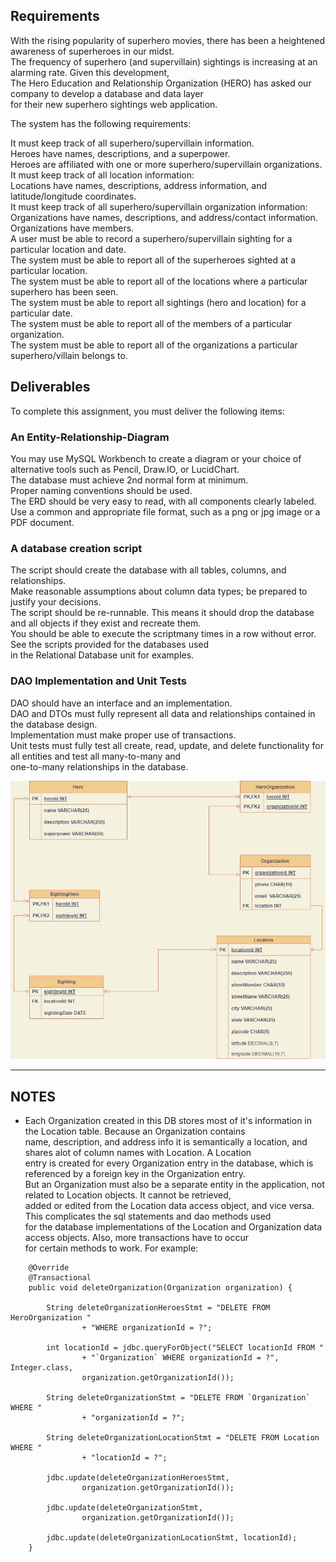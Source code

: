 ## Requirements  
With the rising popularity of superhero movies, there has been a heightened awareness of superheroes in our midst.  
 The frequency of superhero (and supervillain) sightings is increasing at an alarming rate. Given this development,  
 The Hero Education and Relationship Organization (HERO) has asked our company to develop a database and data layer  
 for their new superhero sightings web application.  
  
The system has the following requirements:  
  
It must keep track of all superhero/supervillain information.  
Heroes have names, descriptions, and a superpower.  
Heroes are affiliated with one or more superhero/supervillain organizations.  
It must keep track of all location information:  
Locations have names, descriptions, address information, and latitude/longitude coordinates.  
It must keep track of all superhero/supervillain organization information:  
Organizations have names, descriptions, and address/contact information.  
Organizations have members.  
A user must be able to record a superhero/supervillain sighting for a particular location and date.  
The system must be able to report all of the superheroes sighted at a particular location.  
The system must be able to report all of the locations where a particular superhero has been seen.  
The system must be able to report all sightings (hero and location) for a particular date.  
The system must be able to report all of the members of a particular organization.  
The system must be able to report all of the organizations a particular superhero/villain belongs to.  
  
## Deliverables  
To complete this assignment, you must deliver the following items:  
  
### An Entity-Relationship-Diagram  
You may use MySQL Workbench to create a diagram or your choice of alternative tools such as Pencil, Draw.IO, or LucidChart.  
The database must achieve 2nd normal form at minimum.  
Proper naming conventions should be used.  
The ERD should be very easy to read, with all components clearly labeled.  
Use a common and appropriate file format, such as a png or jpg image or a PDF document.  
  
### A database creation script  
The script should create the database with all tables, columns, and relationships.  
Make reasonable assumptions about column data types; be prepared to justify your decisions.  
The script should be re-runnable. This means it should drop the database and all objects if they exist and recreate them.  
You should be able to execute the scriptmany times in a row without error. See the scripts provided for the databases used   
in the Relational Database unit for examples.  
  
### DAO Implementation and Unit Tests  
DAO should have an interface and an implementation.  
DAO and DTOs must fully represent all data and relationships contained in the database design.  
Implementation must make proper use of transactions.  
Unit tests must fully test all create, read, update, and delete functionality for all entities and test all many-to-many and  
one-to-many relationships in the database.  
   
   
![Enity Relationship Diagram for superherosighting database](https://github.com/naitRAM/superherosighting/blob/main/sql_scripts/superhero_sightings_ERD.jpg?raw=true)
  
***
  
## NOTES   
  
- Each Organization created in this DB stores most of it's information in the Location table. Because an Organization contains     
name, description, and address info it is semantically a location, and shares alot of column names with Location. A Location  
entry is created for every Organization entry in the database, which is referenced by a foreign key in the Organization entry.  
But an Organization must also be a separate entity in the application, not related to Location objects. It cannot be retrieved,   
added or edited from the Location data access object, and vice versa. This complicates the sql statements and dao methods used   
for the database implementations of the Location and Organization data access objects. Also, more transactions have to occur  
for certain methods to work. For example:  
  
``` 
    @Override
    @Transactional  
    public void deleteOrganization(Organization organization) {

        String deleteOrganizationHeroesStmt = "DELETE FROM HeroOrganization "
                + "WHERE organizationId = ?";

        int locationId = jdbc.queryForObject("SELECT locationId FROM "
                + "`Organization` WHERE organizationId = ?", Integer.class,
                organization.getOrganizationId());

        String deleteOrganizationStmt = "DELETE FROM `Organization` WHERE "
                + "organizationId = ?";

        String deleteOrganizationLocationStmt = "DELETE FROM Location WHERE "
                + "locationId = ?";

        jdbc.update(deleteOrganizationHeroesStmt,
                organization.getOrganizationId());

        jdbc.update(deleteOrganizationStmt,
                organization.getOrganizationId());

        jdbc.update(deleteOrganizationLocationStmt, locationId);
    }      
``` 



